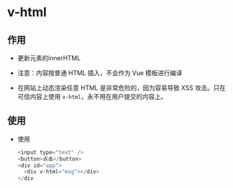 # v-html

## 作用

  - 更新元素的innerHTML

  - 注意：内容按普通 HTML 插入，不会作为 Vue 模板进行编译

  - 在网站上动态渲染任意 HTML 是非常危险的，因为容易导致 XSS 攻击。只在可信内容上使用 `v-html`，永不用在用户提交的内容上。

## 使用

  - 使用

    ```javascript
    <input type="text" />
    <button>点击</button>
    <div id="app">
      <div v-html="msg"></div>
    </div
    ```
